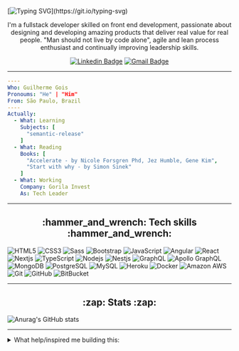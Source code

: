 [![Typing SVG](https://readme-typing-svg.demolab.com/?lines=Hi+there!+I'm+&lt;Guilherme+Gois/&gt;!)](https://git.io/typing-svg)

<p align="center">
I'm a fullstack developer skilled on front end development, passionate about designing and developing amazing products that deliver real value for real people. "Man should not live by code alone", agile and lean process enthusiast and continually improving leadership skills.
</p>

<div align="center">

  [![Linkedin Badge](https://img.shields.io/badge/LinkedIn-0077B5?style=for-the-badge&logo=linkedin&logoColor=white)](https://www.linkedin.com/in/guilhermejcgois/)
  [![Gmail Badge](https://img.shields.io/badge/Gmail-D14836?style=for-the-badge&logo=gmail&logoColor=white)](mailto:guijocargo@gmail.com)
</div>

---

<!--
**guilhermejcgois/guilhermejcgois** is a ✨ _special_ ✨ repository because its `README.md` (this file) appears on your GitHub profile.

Here are some ideas to get you started:

- 🔭 I’m currently working on ...
- 🌱 I’m currently learning ...
- 👯 I’m looking to collaborate on ...
- 🤔 I’m looking for help with ...
- 💬 Ask me about ...
- 📫 How to reach me: ...
- 😄 Pronouns: ...
- ⚡ Fun fact: ...
-->

```yaml
----
Who: Guilherme Gois
Pronoums: "He" | "Him"
From: São Paulo, Brazil
----
Actually:
  - What: Learning
    Subjects: [
      "semantic-release"
    ]
  - What: Reading
    Books: [
      "Accelerate - by Nicole Forsgren Phd, Jez Humble, Gene Kim",
      "Start with why - by Simon Sinek"
    ]
  - What: Working
    Company: Gorila Invest
    As: Tech Leader
```

---

<h2 align="center"> :hammer_and_wrench: Tech skills :hammer_and_wrench: </h2>

![HTML5](https://img.shields.io/badge/-HTML5-E34F26?style=flat-square&logo=html5&logoColor=white)
![CSS3](https://img.shields.io/badge/-CSS3-1572B6?style=flat-square&logo=css3)
![Sass](https://img.shields.io/badge/-SASS-1572B6?style=flat-square&logo=sass)
![Bootstrap](https://img.shields.io/badge/-Bootstrap-563D7C?style=flat-square&logo=bootstrap)
![JavaScript](https://img.shields.io/badge/-JavaScript-black?style=flat-square&logo=javascript)
![Angular](https://img.shields.io/badge/-Angular-black?style=flat-square&logo=angular)
![React](https://img.shields.io/badge/-React-black?style=flat-square&logo=react)
![Nextjs](https://img.shields.io/badge/-Nextjs-black?style=flat-square&logo=Next.js)
![TypeScript](https://img.shields.io/badge/-TypeScript-007ACC?style=flat-square&logo=typescript)
![Nodejs](https://img.shields.io/badge/-Nodejs-black?style=flat-square&logo=Node.js)
![Nestjs](https://img.shields.io/badge/-Nestjs-black?style=flat-square&logo=NestJS)
![GraphQL](https://img.shields.io/badge/-GraphQL-E10098?style=flat-square&logo=graphql)
![Apollo GraphQL](https://img.shields.io/badge/-Apollo%20GraphQL-311C87?style=flat-square&logo=apollo-graphql)
![MongoDB](https://img.shields.io/badge/-MongoDB-black?style=flat-square&logo=mongodb)
![PostgreSQL](https://img.shields.io/badge/-PostgreSQL-336791?style=flat-square&logo=postgresql)
![MySQL](https://img.shields.io/badge/-MySQL-black?style=flat-square&logo=mysql)
![Heroku](https://img.shields.io/badge/-Heroku-430098?style=flat-square&logo=heroku)
![Docker](https://img.shields.io/badge/-Docker-black?style=flat-square&logo=docker)
![Amazon AWS](https://img.shields.io/badge/Amazon%20AWS-232F3E?style=flat-square&logo=amazon-aws)
![Git](https://img.shields.io/badge/-Git-black?style=flat-square&logo=git)
![GitHub](https://img.shields.io/badge/-GitHub-181717?style=flat-square&logo=github)
![BitBucket](https://img.shields.io/badge/-BitBucket-darkblue?style=flat-square&logo=bitbucket)

---

<h2 align="center"> :zap: Stats :zap: </h2>

![Anurag's GitHub stats](https://github-readme-stats.vercel.app/api?username=guilhermejcgois&theme=tokyonight&show_icons=true)

---

<details>
  <summary>What help/inspired me building this:</summary>
  
  - https://github.com/abhisheknaiidu/awesome-github-profile-readme
  - https://dev.to/envoy_/150-badges-for-github-pnk
  - https://github.com/syrashid/syrashid
  - https://github.com/DenverCoder1/readme-typing-svg
  - https://github-emoji-picker.vercel.app/
</details>
